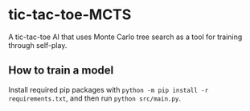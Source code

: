 # tic-tac-toe-MCTS
A tic-tac-toe AI that uses Monte Carlo tree search as a tool for training through self-play.
## How to train a model
Install required pip packages with `python -m pip install -r requirements.txt`, and then run `python src/main.py`.